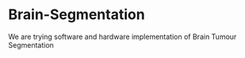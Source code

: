 # Brain-Segmentation
We are trying software and hardware implementation of Brain Tumour Segmentation
